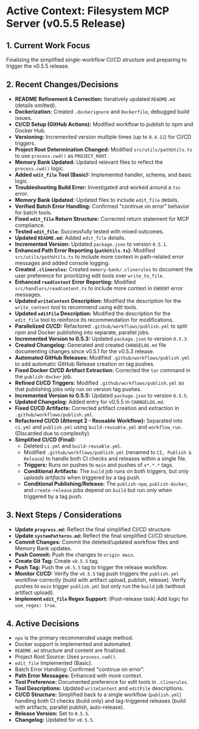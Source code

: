 <!-- Version: 2.4 | Last Updated: 2025-05-04 | Updated By: Cline -->
# Active Context: Filesystem MCP Server (v0.5.5 Release)

## 1. Current Work Focus

Finalizing the simplified single-workflow CI/CD structure and preparing to trigger the v0.5.5 release.

## 2. Recent Changes/Decisions

- **README Refinement & Correction:** Iteratively updated `README.md` (details omitted).
- **Dockerization:** Created `.dockerignore` and `Dockerfile`, debugged build issues.
- **CI/CD Setup (GitHub Actions):** Modified workflow to publish to npm and Docker Hub.
- **Versioning:** Incremented version multiple times (up to `0.4.11`) for CI/CD triggers.
- **Project Root Determination Changed:** Modified `src/utils/pathUtils.ts` to use `process.cwd()` as `PROJECT_ROOT`.
- **Memory Bank Updated:** Updated relevant files to reflect the `process.cwd()` logic.
- **Added `edit_file` Tool (Basic):** Implemented handler, schema, and basic logic.
- **Troubleshooting Build Error:** Investigated and worked around a `tsc` error.
- **Memory Bank Updated:** Updated files to include `edit_file` details.
- **Verified Batch Error Handling:** Confirmed "continue on error" behavior for batch tools.
- **Fixed `edit_file` Return Structure:** Corrected return statement for MCP compliance.
- **Tested `edit_file`:** Successfully tested with mixed outcomes.
- **Updated `README.md`:** Added `edit_file` details.
- **Incremented Version:** Updated `package.json` to version `0.5.1`.
- **Enhanced Path Error Reporting (`pathUtils.ts`):** Modified `src/utils/pathUtils.ts` to include more context in path-related error messages and added console logging.
- **Created `.clinerules`:** Created `memory-bank/.clinerules` to document the user preference for prioritizing edit tools over `write_to_file`.
- **Enhanced `readContent` Error Reporting:** Modified `src/handlers/readContent.ts` to include more context in `ENOENT` error messages.
- **Updated `writeContent` Description:** Modified the description for the `write_content` tool to recommend using edit tools.
- **Updated `editFile` Description:** Modified the description for the `edit_file` tool to reinforce its recommendation for modifications.
- **Parallelized CI/CD:** Refactored `.github/workflows/publish.yml` to split npm and Docker publishing into separate, parallel jobs.
- **Incremented Version to 0.5.3:** Updated `package.json` to version `0.5.3`.
- **Created Changelog:** Generated and created `CHANGELOG.md` file documenting changes since v0.5.1 for the v0.5.3 release.
- **Automated GitHub Releases:** Modified `.github/workflows/publish.yml` to add automatic GitHub Release creation on tag pushes.
- **Fixed Docker CI/CD Artifact Extraction:** Corrected the `tar` command in the `publish-docker` job.
- **Refined CI/CD Triggers:** Modified `.github/workflows/publish.yml` so that publishing jobs only run on version tag pushes.
- **Incremented Version to 0.5.5:** Updated `package.json` to version `0.5.5`.
- **Updated Changelog:** Added entry for v0.5.5 in `CHANGELOG.md`.
- **Fixed CI/CD Artifacts:** Corrected artifact creation and extraction in `.github/workflows/publish.yml`.
- **Refactored CI/CD (Attempt 2 - Reusable Workflow):** Separated into `ci.yml` and `publish.yml` using `build-reusable.yml` and `workflow_run`. (Discarded due to complexity).
- **Simplified CI/CD (Final):**
    - Deleted `ci.yml` and `build-reusable.yml`.
    - Modified `.github/workflows/publish.yml` (renamed to `CI, Publish & Release`) to handle both CI checks and releases within a single file.
    - **Triggers:** Runs on pushes to `main` and pushes of `v*.*.*` tags.
    - **Conditional Artifacts:** The `build` job runs on both triggers, but *only uploads artifacts* when triggered by a tag push.
    - **Conditional Publishing/Release:** The `publish-npm`, `publish-docker`, and `create-release` jobs depend on `build` but run *only* when triggered by a tag push.

## 3. Next Steps / Considerations

- **Update `progress.md`:** Reflect the final simplified CI/CD structure.
- **Update `systemPatterns.md`:** Reflect the final simplified CI/CD structure.
- **Commit Changes:** Commit the deleted/updated workflow files and Memory Bank updates.
- **Push Commit:** Push the changes to `origin main`.
- **Create Git Tag:** Create `v0.5.5` tag.
- **Push Tag:** Push the `v0.5.5` tag to trigger the release workflow.
- **Monitor CI/CD:** Verify the `v0.5.5` tag push triggers the `publish.yml` workflow correctly (build with artifact upload, publish, release). Verify pushes to `main` trigger `publish.yml` but only run the `build` job (without artifact upload).
- **Implement `edit_file` Regex Support:** (Post-release task) Add logic for `use_regex: true`.

## 4. Active Decisions

- `npx` is the primary recommended usage method.
- Docker support is implemented and automated.
- `README.md` structure and content are finalized.
- Project Root Source: Uses `process.cwd()`.
- `edit_file` Implemented (Basic).
- Batch Error Handling: Confirmed "continue on error".
- **Path Error Messages:** Enhanced with more context.
- **Tool Preference:** Documented preference for edit tools in `.clinerules`.
- **Tool Descriptions:** Updated `writeContent` and `editFile` descriptions.
- **CI/CD Structure:** Simplified back to a single workflow (`publish.yml`) handling both CI checks (build only) and tag-triggered releases (build with artifacts, parallel publish, auto-release).
- **Release Version:** Set to `0.5.5`.
- **Changelog:** Updated for `v0.5.5`.
